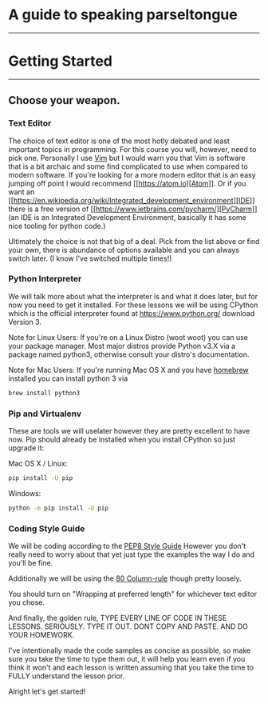 # A guide to speaking parseltongue
----
# Getting Started
----

## Choose your weapon.

### Text Editor 
The choice of text editor is one of the most hotly debated and least important topics in programming. For this course you will, however, need
to pick one. Personally I use [Vim](http://www.vim.org/) but I
would warn you that Vim is software that is a bit archaic and some find
complicated to use when compared to modern software. If you're looking for a more
modern editor that is an easy jumping off point I would recommend
[[https://atom.io][Atom]]. Or if you want an
[[https://en.wikipedia.org/wiki/Integrated_development_environment][IDE]] there
is a free version of [[https://www.jetbrains.com/pycharm/][PyCharm]]
(an IDE is an Integrated Development Environment, basically it has some nice
tooling for python code.)

Ultimately the choice is not that big of a deal. Pick from the list above or
find your own, there is abundance of options available and you can always switch
later. (I know I've switched multiple times!)

### Python Interpreter 
We will talk more about what the interpreter is and what it does later, but for now you need to get it installed. For these lessons we
will be using CPython which is the official interpreter found at
https://www.python.org/ download Version 3. 

Note for Linux Users: If you're on a Linux Distro (woot woot) you can use your
package manager. Most major distros provide Python v3.X via a package named
python3, otherwise consult your distro's documentation.

Note for Mac Users: If you're running Mac OS X and you have
[homebrew](https://brew.sh) installed you can install python 3 via

```bash 
brew install python3 
``` 

### Pip and Virtualenv 
These are tools we will uselater however they are pretty excellent to have now. 
Pip should already be installed when you install CPython so just upgrade it:

Mac OS X / Linux: 
```bash
pip install -U pip 
```

Windows: 
```bash
python -m pip install -U pip 
```

### Coding Style Guide
We will be coding according to the
[PEP8 Style Guide](https://www.python.org/dev/peps/pep-0008/) However you
don't really need to worry about that yet just type the examples the way I do
and you'll be fine.

Additionally we will be using the 
[80 Column-rule](https://www.emacswiki.org/emacs/EightyColumnRule) though
pretty loosely.

You should turn on "Wrapping at preferred length" for whichever text
editor you chose.

And finally, the golden rule, TYPE EVERY LINE OF CODE IN THESE LESSONS.
SERIOUSLY. TYPE IT OUT. DONT COPY AND PASTE. AND DO YOUR HOMEWORK.

I've intentionally made the code samples as concise as possible, so
make sure you take the time to type them out, it will help you learn
even if you think it won't and each lesson is written assuming that you take the
time to FULLY understand the lesson prior.

Alright let's get started!

